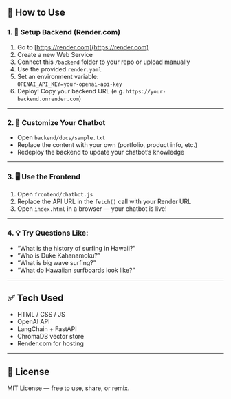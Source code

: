 ## 🚀 How to Use

### 1. 🔧 Setup Backend (Render.com)

1. Go to [https://render.com](https://render.com)
2. Create a new Web Service
3. Connect this `/backend` folder to your repo or upload manually
4. Use the provided `render.yaml`
5. Set an environment variable:  
   `OPENAI_API_KEY=your-openai-api-key`
6. Deploy! Copy your backend URL (e.g. `https://your-backend.onrender.com`)

---

### 2. 💬 Customize Your Chatbot

- Open `backend/docs/sample.txt`
- Replace the content with your own (portfolio, product info, etc.)
- Redeploy the backend to update your chatbot’s knowledge

---

### 3. 🖥️ Use the Frontend

1. Open `frontend/chatbot.js`
2. Replace the API URL in the `fetch()` call with your Render URL
3. Open `index.html` in a browser — your chatbot is live!

---

### 4. 💡 Try Questions Like:

- “What is the history of surfing in Hawaii?”
- “Who is Duke Kahanamoku?”
- “What is big wave surfing?”
- “What do Hawaiian surfboards look like?”

---

## ✅ Tech Used

- HTML / CSS / JS
- OpenAI API
- LangChain + FastAPI
- ChromaDB vector store
- Render.com for hosting

---

## 🙏 License

MIT License — free to use, share, or remix.

